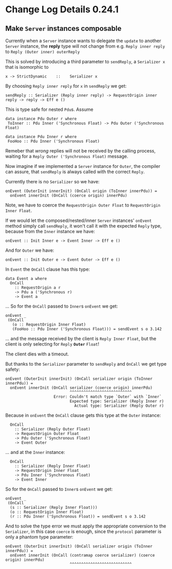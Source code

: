 # Change Log Details 0.24.1

## Make `Server` instances composable

Currently when a `Server` instance wants to delegate the `update`
to another `Server` instance, the **reply** type will not change from
e.g. `Reply inner reply` to `Reply (Outer inner) outerReply`
 
This is solved by introducing a third parameter to `sendReply`,
a `Serializer x` that is isomorphic to
 
    x -> StrictDynamic    ::    Serializer x
    
By choosing `Reply inner reply` for `x` in `sendReply` we get:   
 
    sendReply :: Serializer (Reply inner reply) -> RequestOrigin inner reply -> reply -> Eff e ()

This is type safe for nested `Pdu`s. Assume 

    data instance Pdu Outer r where
     ToInner :: Pdu Inner ('Synchronous Float) -> Pdu Outer ('Synchronous Float)
    
    data instance Pdu Inner r where
     FooHoo :: Pdu Inner ('Synchronous Float)
     
Remeber that *wrong* replies will not be received by the calling process,
waiting for a `Reply Outer ('Synchronous Float)` message.

Now imagine if we implemented a `Server` instance for `Outer`, the compiler
can assure, that `sendReply` is always called with the correct `Reply`. 

Currently there is no `Serializer` so we have:

    onEvent (OuterInit innerInit) (OnCall origin (ToInner innerPdu)) = 
      onEvent innerInit (OnCall (coerce origin) innerPdu)

Note, we have to coerce the `RequestOrigin Outer Float` to 
`RequestOrigin Inner Float`.

If we would let the composed/nested/inner `Server` instances' `onEvent` method
simply call `sendReply`, it won't call it with the expected `Reply` type,
because from the `Inner` instance we have:
     
    onEvent :: Init Inner e -> Event Inner -> Eff e ()
   
And for `Outer` we have:   

    onEvent :: Init Outer e -> Event Outer -> Eff e ()
    
In `Event` the `OnCall` clause has this type:

    data Event a where 
      OnCall 
        :: RequestOrigin a r 
        -> Pdu a ('Synchronous r) 
        -> Event a     

... So for the `OnCall` passed to `Inner`s `onEvent` we get:

    onEvent _ 
     (OnCall  
       (o :: RequestOrigin Inner Float) 
       (FooHoo :: Pdu Inner ('Synchronous Float))) = sendEvent s o 3.142 
       
... and the message received by the client is `Reply Inner Float`,
but the client is only selecting for `Reply` **`Outer`** `Float`!
        
The client dies with a timeout.   

But thanks to the `Serializer` parameter to `sendReply` and `OnCall` 
we get type safety: 

    onEvent (OuterInit innerInit) (OnCall serializer origin (ToInner innerPdu)) = 
      onEvent innerInit (OnCall serializer (coerce origin) innerPdu) 
                                ^^^^^^^^^^^^^^^^^^^^^^^^^^^
                         Error: Couldn't match type `Outer` with `Inner`
                                Expected type: Serializer (Reply Inner r)
                                  Actual type: Serializer (Reply Outer r)        

Because in `onEvent` the `OnCall` clause gets this type at the `Outer` instance:

      OnCall 
        :: Serializer (Reply Outer Float) 
        -> RequestOrigin Outer Float 
        -> Pdu Outer ('Synchronous Float) 
        -> Event Outer   

... and at the `Inner` instance:

      OnCall 
        :: Serializer (Reply Inner Float) 
        -> RequestOrigin Inner Float 
        -> Pdu Inner ('Synchronous Float) 
        -> Event Inner   


 So for the `OnCall` passed to `Inner`s `onEvent` we get:

    onEvent _ 
     (OnCall 
      (s :: Serializer (Reply Inner Float))) 
      (o :: RequestOrigin Inner Float) 
      (r :: Pdu Inner ('Synchronous Float)) = sendEvent s o 3.142
      
And to solve the type error we must apply the appropriate conversion
to the `Serializer`, in this case `coerce` is enough, since the 
`protocol` parameter is only a phantom type parameter:

    onEvent (OuterInit innerInit) (OnCall serializer origin (ToInner innerPdu)) = 
      onEvent innerInit (OnCall (contramap coerce serializer) (coerce origin) innerPdu) 
                                ^^^^^^^^^^^^^^^^^^^^^^^^^^^
